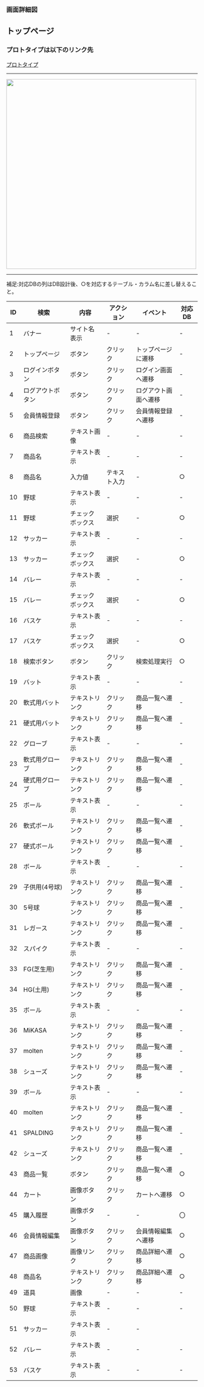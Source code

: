 ### 画面詳細図
## トップページ
### プロトタイプは以下のリンク先
[プロトタイプ](https://www.figma.com/file/36DPETfL3dwzP5NjNW1WZQ/Untitled)
*****
<img src="img/TopPage.png" width="500">

*****

補足:対応DBの列はDB設計後、○を対応するテーブル・カラム名に差し替えること。

| ID | 検索 | 内容 | アクション | イベント | 対応DB |
|----|-----|-----|---------|--------|-------|
|1|バナー|サイト名表示|-|-|-|
|2|トップページ|ボタン|クリック|トップページに遷移|-|
|3|ログインボタン|ボタン|クリック|ログイン画面へ遷移|-|
|4|ログアウトボタン|ボタン|クリック|ログアウト画面へ遷移|-|
|5|会員情報登録|ボタン|クリック|会員情報登録へ遷移|-|
|6|商品検索|テキスト画像|-|-|-|
|7|商品名|テキスト表示|-|-|-|
|8|商品名|入力値|テキスト入力|-|○|
|10|野球|テキスト表示|-|-|-|
|11|野球|チェックボックス|選択|-|○|
|12|サッカー|テキスト表示|-|-|-|
|13|サッカー|チェックボックス|選択|-|○|
|14|バレー|テキスト表示|-|-|-|
|15|バレー|チェックボックス|選択|-|○|
|16|バスケ|テキスト表示|-|-|-|
|17|バスケ|チェックボックス|選択|-|○|
|18|検索ボタン|ボタン|クリック|検索処理実行|○|
|19|バット|テキスト表示|-|-|-|
|20|軟式用バット|テキストリンク|クリック|商品一覧へ遷移|-|
|21|硬式用バット|テキストリンク|クリック|商品一覧へ遷移|-|
|22|グローブ|テキスト表示|-|-|-|
|23|軟式用グローブ|テキストリンク|クリック|商品一覧へ遷移|-|
|24|硬式用グローブ|テキストリンク|クリック|商品一覧へ遷移|-|
|25|ボール|テキスト表示|-|-|-|
|26|軟式ボール|テキストリンク|クリック|商品一覧へ遷移|-|
|27|硬式ボール|テキストリンク|クリック|商品一覧へ遷移|-|
|28|ボール|テキスト表示|-|-|-|
|29|子供用(4号球)|テキストリンク|クリック|商品一覧へ遷移|-|
|30|5号球|テキストリンク|クリック|商品一覧へ遷移|-|
|31|レガース|テキストリンク|クリック|商品一覧へ遷移|-|
|32|スパイク|テキスト表示|-|-|-|
|33|FG(芝生用)|テキストリンク|クリック|商品一覧へ遷移|-|
|34|HG(土用)|テキストリンク|クリック|商品一覧へ遷移|-|
|35|ボール|テキスト表示|-|-|-|
|36|MiKASA|テキストリンク|クリック|商品一覧へ遷移|-|
|37|molten|テキストリンク|クリック|商品一覧へ遷移|-|
|38|シューズ|テキストリンク|クリック|商品一覧へ遷移|-|
|39|ボール|テキスト表示|-|-|-|
|40|molten|テキストリンク|クリック|商品一覧へ遷移|-|
|41|SPALDING|テキストリンク|クリック|商品一覧へ遷移|-|
|42|シューズ|テキストリンク|クリック|商品一覧へ遷移|-|
|43|商品一覧|ボタン|クリック|商品一覧へ遷移|○|
|44|カート|画像ボタン|クリック|カートへ遷移|○|
|45|購入履歴|画像ボタン|-|-|〇|
|46|会員情報編集|画像ボタン|クリック|会員情報編集へ遷移|○|
|47|商品画像|画像リンク|クリック|商品詳細へ遷移|○|
|48|商品名|テキストリンク|クリック|商品詳細へ遷移|○|
|49|道具|画像|-|-|-|
|50|野球|テキスト表示|-|-|-|
|51|サッカー|テキスト表示|-|-|
|52|バレー|テキスト表示|-|-|-|
|53|バスケ|テキスト表示|-|-|-|
